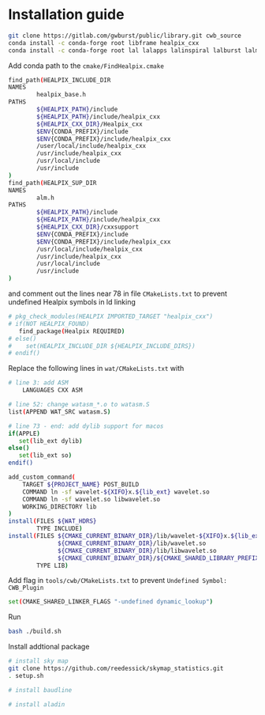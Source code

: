 # Installation guide


```bash
git clone https://gitlab.com/gwburst/public/library.git cwb_source
conda install -c conda-forge root libframe healpix_cxx
conda install -c conda-forge root lal lalapps lalinspiral lalburst lalmetaio lalsimulation framel cfitsio
```

Add conda path to the `cmake/FindHealpix.cmake`
```bash
find_path(HEALPIX_INCLUDE_DIR
NAMES
        healpix_base.h
PATHS
        ${HEALPIX_PATH}/include
        ${HEALPIX_PATH}/include/healpix_cxx
        ${HEALPIX_CXX_DIR}/Healpix_cxx
        $ENV{CONDA_PREFIX}/include
        $ENV{CONDA_PREFIX}/include/healpix_cxx
        /user/local/include/healpix_cxx
        /usr/include/healpix_cxx
        /usr/local/include
        /usr/include
)
find_path(HEALPIX_SUP_DIR
NAMES
        alm.h
PATHS
        ${HEALPIX_PATH}/include
        ${HEALPIX_PATH}/include/healpix_cxx
        ${HEALPIX_CXX_DIR}/cxxsupport
        $ENV{CONDA_PREFIX}/include
        $ENV{CONDA_PREFIX}/include/healpix_cxx
        /usr/local/include/healpix_cxx
        /usr/include/healpix_cxx
        /usr/local/include
        /usr/include
)
```

and comment out the lines near 78 in file `CMakeLists.txt` to prevent undefined Healpix symbols in ld linking

```bash
# pkg_check_modules(HEALPIX IMPORTED_TARGET "healpix_cxx")
# if(NOT HEALPIX_FOUND)
   find_package(Healpix REQUIRED)
# else()
#    set(HEALPIX_INCLUDE_DIR ${HEALPIX_INCLUDE_DIRS})
# endif()
```

[//]: # (Compile `watasm.S` for your own platform)

[//]: # (```bash)

[//]: # (cd wat && gcc -c watasm.S && cd ..)

[//]: # (```)

Replace the following lines in `wat/CMakeLists.txt` with
```bash
# line 3: add ASM
    LANGUAGES CXX ASM

# line 52: change watasm_*.o to watasm.S
list(APPEND WAT_SRC watasm.S)

# line 73 - end: add dylib support for macos
if(APPLE)
   set(lib_ext dylib)
else()
   set(lib_ext so)
endif()

add_custom_command(
    TARGET ${PROJECT_NAME} POST_BUILD
    COMMAND ln -sf wavelet-${XIFO}x.${lib_ext} wavelet.so
    COMMAND ln -sf wavelet.so libwavelet.so
    WORKING_DIRECTORY lib
)
install(FILES ${WAT_HDRS}
        TYPE INCLUDE)
install(FILES ${CMAKE_CURRENT_BINARY_DIR}/lib/wavelet-${XIFO}x.${lib_ext}
              ${CMAKE_CURRENT_BINARY_DIR}/lib/wavelet.so
              ${CMAKE_CURRENT_BINARY_DIR}/lib/libwavelet.so
              ${CMAKE_CURRENT_BINARY_DIR}/${CMAKE_SHARED_LIBRARY_PREFIX}${PROJECT_NAME}_rdict.pcm
        TYPE LIB)
```


Add flag in `tools/cwb/CMakeLists.txt` to prevent `Undefined Symbol: CWB_Plugin`
```bash
set(CMAKE_SHARED_LINKER_FLAGS "-undefined dynamic_lookup")
``` 


Run
```bash
bash ./build.sh
```


Install addtional package
```bash
# install sky map
git clone https://github.com/reedessick/skymap_statistics.git
. setup.sh

# install baudline

# install aladin
```
<!-- Use llvm, not gcc -->
<!-- ```bash
export CC=gcc-11
export CXX=gcc-11
alias gcc=/usr/local/opt/llvm/bin/clang
alias g++=/usr/local/opt/llvm/bin/clang
``` -->

<!-- In Makefile, do not use version below c++17. Change to llvm (default clang doesn't support openmpi, gcc doesn't support ...)

There is a addition -I in tools/toolbox Makefile if not all options are provided

In file `tools/frdisplay/Makefile`, the `${HOME_FRLIB}/{UNAME}/libFrame.a` should be change to `${HOME_FRLIB}/lib/libFrame.a` and

```bash
export HOME_FRLIB="/usr/local/anaconda3/envs/cwb/lib"
```

Still have problem, skipping. -->